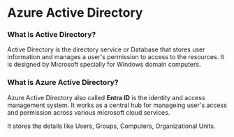 # Azure Active Directory

### What is Active Directory?

Active Directory is the directory service or Database that stores user information and manages a user's permission to access to the resources. It is designed by Microsoft specially for Windows domain computers.

### What is Azure Active Directory?

Azure Active Directory also called **Entra ID** is the identity and access management system. It works as a central hub for manageing user's access and permission across various microsoft cloud services.

It stores the details like Users, Groups, Computers, Organizational Units.

